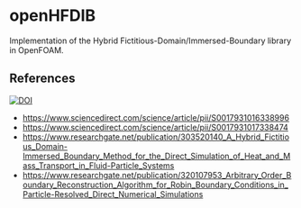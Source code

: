 # openHFDIB
Implementation of the Hybrid Fictitious-Domain/Immersed-Boundary library in OpenFOAM.

References
----------
[![DOI](https://zenodo.org/badge/DOI/10.5281/zenodo.3940236.svg)](https://doi.org/10.5281/zenodo.3940236)

* https://www.sciencedirect.com/science/article/pii/S0017931016338996
* https://www.sciencedirect.com/science/article/pii/S0017931017338474
* https://www.researchgate.net/publication/303520140_A_Hybrid_Fictitious_Domain-Immersed_Boundary_Method_for_the_Direct_Simulation_of_Heat_and_Mass_Transport_in_Fluid-Particle_Systems
* https://www.researchgate.net/publication/320107953_Arbitrary_Order_Boundary_Reconstruction_Algorithm_for_Robin_Boundary_Conditions_in_Particle-Resolved_Direct_Numerical_Simulations


